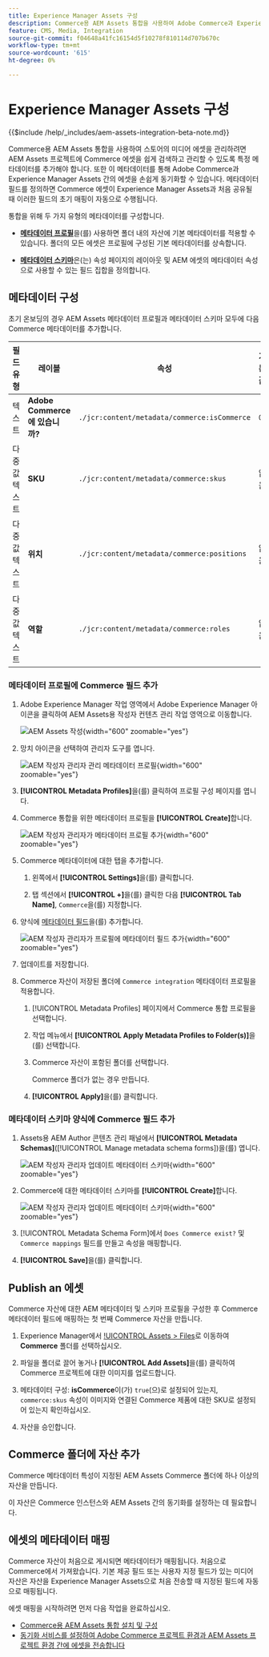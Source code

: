 ```yaml
---
title: Experience Manager Assets 구성
description: Commerce용 AEM Assets 통합을 사용하여 Adobe Commerce과 Experience Manager Assets 프로젝트 간에 에셋을 동기화하는 데 필요한 에셋 메타데이터를 추가합니다.
feature: CMS, Media, Integration
source-git-commit: f04648a41fc16154d5f10278f810114d707b670c
workflow-type: tm+mt
source-wordcount: '615'
ht-degree: 0%

---
```


# Experience Manager Assets 구성

{{$include /help/_includes/aem-assets-integration-beta-note.md}}

Commerce용 AEM Assets 통합을 사용하여 스토어의 미디어 에셋을 관리하려면 AEM Assets 프로젝트에 Commerce 에셋을 쉽게 검색하고 관리할 수 있도록 특정 메타데이터를 추가해야 합니다. 또한 이 메타데이터를 통해 Adobe Commerce과 Experience Manager Assets 간의 에셋을 손쉽게 동기화할 수 있습니다. 메타데이터 필드를 정의하면 Commerce 에셋이 Experience Manager Assets과 처음 공유될 때 이러한 필드의 초기 매핑이 자동으로 수행됩니다.

통합을 위해 두 가지 유형의 메타데이터를 구성합니다.

- **[메타데이터 프로필](https://experienceleague.adobe.com/en/docs/experience-manager-cloud-service/content/assets/manage/metadata-profiles)**&#x200B;을(를) 사용하면 폴더 내의 자산에 기본 메타데이터를 적용할 수 있습니다. 폴더의 모든 에셋은 프로필에 구성된 기본 메타데이터를 상속합니다.

- **[메타데이터 스키마](https://experienceleague.adobe.com/en/docs/experience-manager-cloud-service/content/assets/manage/metadata-schemas)**&#x200B;은(는) 속성 페이지의 레이아웃 및 AEM 에셋의 메타데이터 속성으로 사용할 수 있는 필드 집합을 정의합니다.

## 메타데이터 구성

초기 온보딩의 경우 AEM Assets 메타데이터 프로필과 메타데이터 스키마 모두에 다음 Commerce 메타데이터를 추가합니다.

| 필드 유형 | 레이블 | 속성 | 기본값 |
|------ | ------- | ---------- | ------------- |
| 텍스트 | **Adobe Commerce에 있습니까?** | `./jcr:content/metadata/commerce:isCommerce` | 예 |
| 다중 값 텍스트 | **SKU** | `./jcr:content/metadata/commerce:skus` | 없음 |
| 다중 값 텍스트 | **위치** | `./jcr:content/metadata/commerce:positions` | 없음 |
| 다중 값 텍스트 | **역할** | `./jcr:content/metadata/commerce:roles` | 없음 |


### 메타데이터 프로필에 Commerce 필드 추가

1. Adobe Experience Manager 작업 영역에서 Adobe Experience Manager 아이콘을 클릭하여 AEM Assets용 작성자 컨텐츠 관리 작업 영역으로 이동합니다.

   ![AEM Assets 작성](./assets/aem-assets-authoring.png){width="600" zoomable="yes"}

1. 망치 아이콘을 선택하여 관리자 도구를 엽니다.

   ![AEM 작성자 관리자 관리 메타데이터 프로필](./assets/aem-manage-metadata-profiles.png){width="600" zoomable="yes"}

1. **[!UICONTROL Metadata Profiles]**&#x200B;을(를) 클릭하여 프로필 구성 페이지를 엽니다.

1. Commerce 통합을 위한 메타데이터 프로필을 **[!UICONTROL Create]**&#x200B;합니다.

   ![AEM 작성자 관리자가 메타데이터 프로필 추가 ](./assets/aem-create-metadata-profile.png){width="600" zoomable="yes"}

1. Commerce 메타데이터에 대한 탭을 추가합니다.

   1. 왼쪽에서 **[!UICONTROL Settings]**&#x200B;을(를) 클릭합니다.

   1. 탭 섹션에서 **[!UICONTROL +]**&#x200B;을(를) 클릭한 다음 **[!UICONTROL Tab Name]**, `Commerce`을(를) 지정합니다.

1. 양식에 [메타데이터 필드](#configure-metadata)을(를) 추가합니다.

   ![AEM 작성자 관리자가 프로필에 메타데이터 필드 추가](./assets/aem-edit-metadata-profile-fields.png){width="600" zoomable="yes"}

1. 업데이트를 저장합니다.

1. Commerce 자산이 저장된 폴더에 `Commerce integration` 메타데이터 프로필을 적용합니다.

   1. [!UICONTROL  Metadata Profiles] 페이지에서 Commerce 통합 프로필을 선택합니다.

   1. 작업 메뉴에서 **[!UICONTROL Apply Metadata Profiles to Folder(s)]**&#x200B;을(를) 선택합니다.

   1. Commerce 자산이 포함된 폴더를 선택합니다.

      Commerce 폴더가 없는 경우 만듭니다.

   1. **[!UICONTROL Apply]**&#x200B;을(를) 클릭합니다.

### 메타데이터 스키마 양식에 Commerce 필드 추가

1. Assets용 AEM Author 콘텐츠 관리 패널에서 **[!UICONTROL Metadata Schemas]**([!UICONTROL Manage metadata schema forms])을(를) 엽니다.

   ![AEM 작성자 관리자 업데이트 메타데이터 스키마](./assets/aem-assets-manage-metadata-schema.png){width="600" zoomable="yes"}

1. Commerce에 대한 메타데이터 스키마를 **[!UICONTROL Create]**&#x200B;합니다.

   ![AEM 작성자 관리자 업데이트 메타데이터 스키마](./assets/aem-assets-create-metadata-schema.png){width="600" zoomable="yes"}

1. [!UICONTROL Metadata Schema Form]에서 `Does Commerce exist?` 및 `Commerce mappings` 필드를 만들고 속성을 매핑합니다.

1. **[!UICONTROL Save]**&#x200B;을(를) 클릭합니다.


## Publish an 에셋

Commerce 자산에 대한 AEM 메타데이터 및 스키마 프로필을 구성한 후 Commerce 메타데이터 필드에 매핑하는 첫 번째 Commerce 자산을 만듭니다.

1. Experience Manager에서 [!UICONTROL Assets > Files](으)로 이동하여 **Commerce** 폴더를 선택하십시오.

1. 파일을 폴더로 끌어 놓거나 **[!UICONTROL Add Assets]**&#x200B;을(를) 클릭하여 Commerce 프로젝트에 대한 이미지를 업로드합니다.

1. 메타데이터 구성: **isCommerce**&#x200B;이(가) `true`(으)로 설정되어 있는지, `commerce:skus` 속성이 이미지와 연결된 Commerce 제품에 대한 SKU로 설정되어 있는지 확인하십시오.

1. 자산을 승인합니다.


## Commerce 폴더에 자산 추가

Commerce 메타데이터 특성이 지정된 AEM Assets Commerce 폴더에 하나 이상의 자산을 만듭니다.

이 자산은 Commerce 인스턴스와 AEM Assets 간의 동기화를 설정하는 데 필요합니다.

## 에셋의 메타데이터 매핑

Commerce 자산이 처음으로 게시되면 메타데이터가 매핑됩니다.  처음으로 Commerce에서 가져왔습니다. 기본 제공 필드 또는 사용자 지정 필드가 있는 미디어 자산은 자산을 Experience Manager Assets으로 처음 전송할 때 지정된 필드에 자동으로 매핑됩니다.

에셋 매핑을 시작하려면 먼저 다음 작업을 완료하십시오.

- [Commerce용 AEM Assets 통합 설치 및 구성](aem-assets-configure-commerce.md)
- [동기화 서비스를 설정하여 Adobe Commerce 프로젝트 환경과 AEM Assets 프로젝트 환경 간에 에셋을 전송합니다](aem-assets-setup-synchronization.md)
